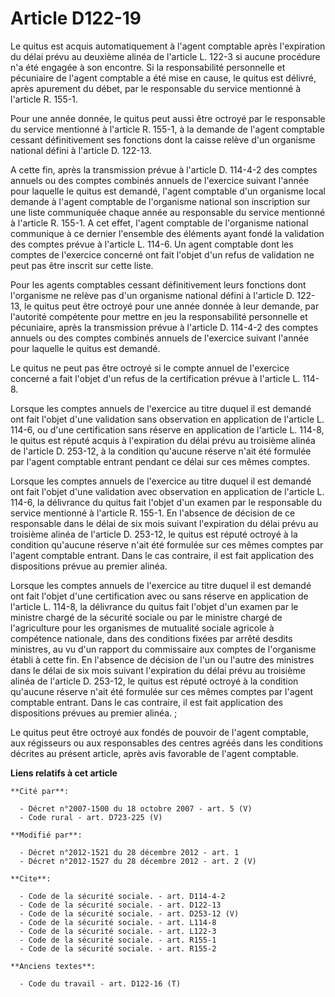 # Article D122-19

Le quitus est acquis automatiquement à l'agent comptable après l'expiration du délai prévu au deuxième alinéa de l'article L.
122-3 si aucune procédure n'a été engagée à son encontre. Si la responsabilité personnelle et pécuniaire de l'agent comptable
a été mise en cause, le quitus est délivré, après apurement du débet, par le responsable du service mentionné à l'article R.
155-1. 

Pour une année donnée, le quitus peut aussi être octroyé par le responsable du service mentionné à l'article R. 155-1, à la
demande de l'agent comptable cessant définitivement ses fonctions dont la caisse relève d'un organisme national défini à
l'article D. 122-13. 

A cette fin, après la transmission prévue à l'article D. 114-4-2 des comptes annuels ou des comptes combinés annuels de
l'exercice suivant l'année pour laquelle le quitus est demandé, l'agent comptable d'un organisme local demande à l'agent
comptable de l'organisme national son inscription sur une liste communiquée chaque année au responsable du service mentionné
à l'article R. 155-1. A cet effet, l'agent comptable de l'organisme national communique à ce dernier l'ensemble des éléments
ayant fondé la validation des comptes prévue à l'article L. 114-6. Un agent comptable dont les comptes de l'exercice concerné
ont fait l'objet d'un refus de validation ne peut pas être inscrit sur cette liste. 

Pour les agents comptables cessant définitivement leurs fonctions dont l'organisme ne relève pas d'un organisme national
défini à l'article D. 122-13, le quitus peut être octroyé pour une année donnée à leur demande, par l'autorité compétente
pour mettre en jeu la responsabilité personnelle et pécuniaire, après la transmission prévue à l'article D. 114-4-2 des
comptes annuels ou des comptes combinés annuels de l'exercice suivant l'année pour laquelle le quitus est demandé. 

Le quitus ne peut pas être octroyé si le compte annuel de l'exercice concerné a fait l'objet d'un refus de la certification
prévue à l'article L. 114-8. 

Lorsque les comptes annuels de l'exercice au titre duquel il est demandé ont fait l'objet d'une validation sans observation
en application de l'article L. 114-6, ou d'une certification sans réserve en application de l'article L. 114-8, le quitus est
réputé acquis à l'expiration du délai prévu au troisième alinéa de l'article D. 253-12, à la condition qu'aucune réserve
n'ait été formulée par l'agent comptable entrant pendant ce délai sur ces mêmes comptes. 

Lorsque les comptes annuels de l'exercice au titre duquel il est demandé ont fait l'objet d'une validation avec observation
en application de l'article L. 114-6, la délivrance du quitus fait l'objet d'un examen par le responsable du service
mentionné à l'article R. 155-1. En l'absence de décision de ce responsable dans le délai de six mois suivant l'expiration du
délai prévu au troisième alinéa de l'article D. 253-12, le quitus est réputé octroyé à la condition qu'aucune réserve n'ait
été formulée sur ces mêmes comptes par l'agent comptable entrant. Dans le cas contraire, il est fait application des
dispositions prévue au premier alinéa. 

Lorsque les comptes annuels de l'exercice au titre duquel il est demandé ont fait l'objet d'une certification avec ou sans
réserve en application de l'article L. 114-8, la délivrance du quitus fait l'objet d'un examen par le ministre chargé de la
sécurité sociale ou par le ministre chargé de l'agriculture pour les organismes de mutualité sociale agricole à compétence
nationale, dans des conditions fixées par arrêté desdits ministres, au vu d'un rapport du commissaire aux comptes de
l'organisme établi à cette fin. En l'absence de décision de l'un ou l'autre des ministres dans le délai de six mois suivant
l'expiration du délai prévu au troisième alinéa de l'article D. 253-12, le quitus est réputé octroyé à la condition qu'aucune
réserve n'ait été formulée sur ces mêmes comptes par l'agent comptable entrant. Dans le cas contraire, il est fait
application des dispositions prévues au premier alinéa. ; 

Le quitus peut être octroyé aux fondés de pouvoir de l'agent comptable, aux régisseurs ou aux responsables des centres agréés
dans les conditions décrites au présent article, après avis favorable de l'agent comptable.

**Liens relatifs à cet article**

	**Cité par**:

	  - Décret n°2007-1500 du 18 octobre 2007 - art. 5 (V)
	  - Code rural - art. D723-225 (V)

	**Modifié par**:

	  - Décret n°2012-1521 du 28 décembre 2012 - art. 1
	  - Décret n°2012-1527 du 28 décembre 2012 - art. 2 (V)

	**Cite**:

	  - Code de la sécurité sociale. - art. D114-4-2
	  - Code de la sécurité sociale. - art. D122-13
	  - Code de la sécurité sociale. - art. D253-12 (V)
	  - Code de la sécurité sociale. - art. L114-8
	  - Code de la sécurité sociale. - art. L122-3
	  - Code de la sécurité sociale. - art. R155-1
	  - Code de la sécurité sociale. - art. R155-2

	**Anciens textes**:

	  - Code du travail - art. D122-16 (T)
